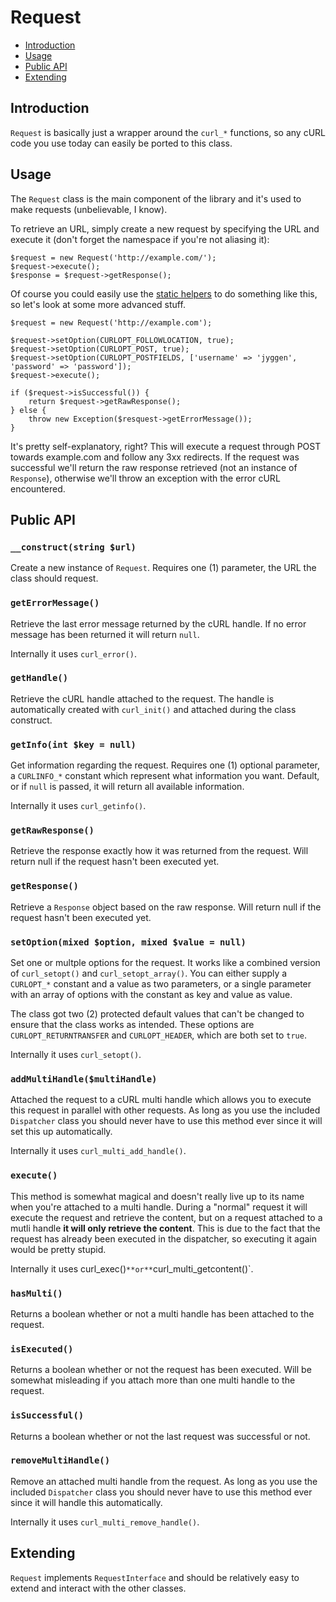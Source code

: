 # Request

- [Introduction](#introduction)
- [Usage](#usage)
- [Public API](#public-api)
- [Extending](#extending)

<a name="introduction"></a>
## Introduction

`Request` is basically just a wrapper around the `curl_*` functions, so any cURL code you use today can easily be ported to this class.

<a name="usage"></a>
## Usage

The `Request` class is the main component of the library and it's used to make requests (unbelievable, I know).

To retrieve an URL, simply create a new request by specifying the URL and execute it (don't forget the namespace if you're not aliasing it):

    $request = new Request('http://example.com/');
    $request->execute();
    $response = $request->getResponse();

Of course you could easily use the [static helpers](/curl/overview) to do something like this, so let's look at some more advanced stuff.

    $request = new Request('http://example.com');

    $request->setOption(CURLOPT_FOLLOWLOCATION, true);
    $request->setOption(CURLOPT_POST, true);
    $request->setOption(CURLOPT_POSTFIELDS, ['username' => 'jyggen', 'password' => 'password']);
    $request->execute();

    if ($request->isSuccessful()) {
        return $request->getRawResponse();
    } else {
        throw new Exception($resquest->getErrorMessage());
    }

It's pretty self-explanatory, right? This will execute a request through POST towards example.com and follow any 3xx redirects. If the request was successful we'll return the raw response retrieved (not an instance of `Response`), otherwise we'll throw an exception with the error cURL encountered.

<a name="public-api"></a>
## Public API

### `__construct(string $url)`

Create a new instance of `Request`. Requires one (1) parameter, the URL the class should request.

### `getErrorMessage()`

Retrieve the last error message returned by the cURL handle. If no error message has been returned it will return `null`.

Internally it uses `curl_error()`.

### `getHandle()`

Retrieve the cURL handle attached to the request. The handle is automatically created with `curl_init()` and attached during the class construct.

### `getInfo(int $key = null)`

Get information regarding the request. Requires one (1) optional parameter, a `CURLINFO_*` constant which represent what information you want. Default, or if `null` is passed, it will return all available information.

Internally it uses `curl_getinfo()`.

### `getRawResponse()`

Retrieve the response exactly how it was returned from the request. Will return null if the request hasn't been executed yet.

### `getResponse()`

Retrieve a `Response` object based on the raw response. Will return null if the request hasn't been executed yet.

### `setOption(mixed $option, mixed $value = null)`

Set one or multple options for the request. It works like a combined version of `curl_setopt()` and `curl_setopt_array()`. You can either supply a `CURLOPT_*` constant and a value as two parameters, or a single parameter with an array of options with the constant as key and value as value.

The class got two (2) protected default values that can't be changed to ensure that the class works as intended. These options are `CURLOPT_RETURNTRANSFER` and `CURLOPT_HEADER`, which are both set to `true`.

Internally it uses `curl_setopt()`.

### `addMultiHandle($multiHandle)`

Attached the request to a cURL multi handle which allows you to execute this request in parallel with other requests. As long as you use the included `Dispatcher` class you should never have to use this method ever since it will set this up automatically.

Internally it uses `curl_multi_add_handle()`.

### `execute()`

This method is somewhat magical and doesn't really live up to its name when you're attached to a multi handle. During a "normal" request it will execute the request and retrieve the content, but on a request attached to a mutli handle **it will only retrieve the content**. This is due to the fact that the request has already been executed in the dispatcher, so executing it again would be pretty stupid.

Internally it uses curl_exec()` **or** `curl_multi_getcontent()`.

### `hasMulti()`

Returns a boolean whether or not a multi handle has been attached to the request.

### `isExecuted()`

Returns a boolean whether or not the request has been executed. Will be somewhat misleading if you attach more than one multi handle to the request.

### `isSuccessful()`

Returns a boolean whether or not the last request was successful or not.

### `removeMultiHandle()`

Remove an attached multi handle from the request. As long as you use the included `Dispatcher` class you should never have to use this method ever since it will handle this automatically.

Internally it uses `curl_multi_remove_handle()`.

## Extending

`Request` implements `RequestInterface` and should be relatively easy to extend and interact with the other classes.
